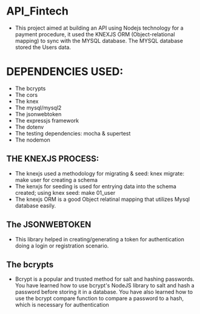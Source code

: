 ﻿# API_Fintech
* This project aimed at building an API using Nodejs technology for a payment procedure, it used the KNEXJS ORM (Object-relational mapping) to sync with the MYSQL database. The MYSQL database stored the Users data.

# DEPENDENCIES USED:
* The bcrypts
* The cors
* The knex
* The mysql/mysql2
* The jsonwebtoken
* The expressjs framework
* The dotenv 
* The testing dependencies: mocha & supertest
* The nodemon

## THE KNEXJS PROCESS:
* The knexjs used a methodology for migrating & seed: knex migrate: make user for creating a schema
* The kenxjs for seeding is used for entrying data into the schema created; using knex seed: make 01_user
* The knexjs ORM is a good Object relatinal mapping that utilizes Mysql database easily.

## The JSONWEBTOKEN 
* This library helped in creating/generating a token for authentication doing a login or registration scenario. 

## The bcrypts
* Bcrypt is a popular and trusted method for salt and hashing passwords. You have learned how to use bcrypt's NodeJS library to salt and hash a password before storing it in a database. You have also learned how to use the bcrypt compare function to compare a password to a hash, which is necessary for authentication
